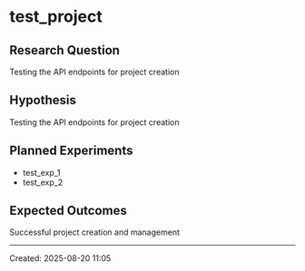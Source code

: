 # test_project

## Research Question
Testing the API endpoints for project creation

## Hypothesis
Testing the API endpoints for project creation

## Planned Experiments
- test_exp_1
- test_exp_2

## Expected Outcomes
Successful project creation and management

---
Created: 2025-08-20 11:05
